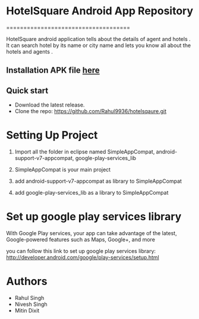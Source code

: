 # HotelSquare Android App Repository
====================================

 HotelSquare android application tells about the details of agent and hotels . It can search hotel by its name or city name and lets you know all about the hotels and agents .

## Installation APK file [here](http://sdrv.ms/1fW0bBy)
## Quick start
 * Download the latest release.
 * Clone the repo: https://github.com/Rahul9936/hotelsqaure.git

# Setting Up Project

 1. Import all the folder in eclipse named SimpleAppCompat, android-support-v7-appcompat, google-play-services_lib

 2. SimpleAppCompat is your main project

 3. add android-support-v7-appcompat as library to SimpleAppCompat

 4. add	google-play-services_lib as a library to SimpleAppCompat

# Set up google play services library

 With Google Play services, your app can take advantage of the latest, Google-powered features such as Maps, Google+, and more

 you can follow this link to set up google play services library:
 	http://developer.android.com/google/play-services/setup.html 

# Authors
 * Rahul Singh
 * Nivesh Singh
 * Mitin Dixit 	
